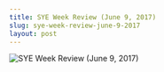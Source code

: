 ```yaml
---
title: SYE Week Review (June 9, 2017)
slug: sye-week-review-june-9-2017
layout: post
---
```


![SYE Week Review (June 9, 2017)](/media_root/file_archive/Week_Review_June_9.png "SYE Week Review (June 9, 2017)")
